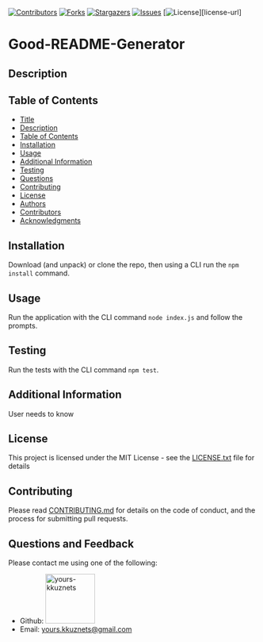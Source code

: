
  [contributors-shield]: https://img.shields.io/github/contributors/yours-kkuznets/Good-README-Generator.svg?style=flat-square
  [contributors-url]: https://github.com/yours-kkuznets/Good-README-Generator/graphs/contributors
  [forks-shield]: https://img.shields.io/github/forks/yours-kkuznets/Good-README-Generator.svg?style=flat-square
  [forks-url]: https://github.com/yours-kkuznets/Good-README-Generator/network/members
  [stars-shield]: https://img.shields.io/github/stars/yours-kkuznets/Good-README-Generator.svg?style=flat-square
  [stars-url]: https://github.com/yours-kkuznets/Good-README-Generator/stargazers
  [issues-shield]: https://img.shields.io/github/issues/yours-kkuznets/Good-README-Generator.svg?style=flat-square
  [issues-url]: https://github.com/yours-kkuznets/Good-README-Generator/issues
  [license-shield]: https://img.shields.io/github/license/yours-kkuznets/Good-README-Generator.svg?style=flat-square

  [![Contributors][contributors-shield]][contributors-url] [![Forks][forks-shield]][forks-url] [![Stargazers][stars-shield]][stars-url] [![Issues][issues-shield]][issues-url] [![License][license-shield]][license-url]

  # Good-README-Generator

  ## Description

  ## Table of Contents
  - [Title](#title)
  - [Description](#description)
  - [Table of Contents](#table-of-contents)
  - [Installation](#installation)
  - [Usage](#usage)
  - [Additional Information](#additional-information)
  - [Testing](#tests)
  - [Questions](#questions)
  - [Contributing](#contributing)
  - [License](#license)
  - [Authors](#authors)
  - [Contributors](#contributors)
  - [Acknowledgments](#acknowledgments)

  ## Installation
  Download (and unpack) or clone the repo, then using a CLI run the `npm install` command.

  ## Usage
  Run the application with the CLI command `node index.js` and follow the prompts.

  ## Testing
  Run the tests with the CLI command `npm test`.

  ## Additional Information
  User needs to know

  ## License
  This project is licensed under the MIT License - see the [LICENSE.txt](https://github.com/yours-kkuznets/Wheather-Forecast/blob/master/LICENSE.txt) file for details

  ## Contributing
  Please read [CONTRIBUTING.md](https://github.com/yours-kkuznets/Good-README-Generator/blob/master/CONTRIBUTING.md) for details on the code of conduct, and the process for submitting pull requests.

  ## Questions and Feedback
  Please contact me using one of the following:
  - Github: [<img src="https://avatars3.githubusercontent.com/u/60260298?v=4" height="100" width="100" alt="yours-kkuznets"/>](https://gist.github.com/yours-kkuznets) 
  - Email: yours.kkuznets@gmail.com
  